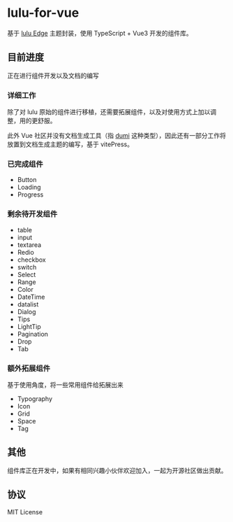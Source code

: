 # lulu-for-vue

基于 [lulu Edge](https://github.com/yued-fe/lulu) 主题封装，使用 TypeScript + Vue3 开发的组件库。

## 目前进度

正在进行组件开发以及文档的编写

### 详细工作

除了对 lulu 原始的组件进行移植，还需要拓展组件，以及对使用方式上加以调整，用的更舒服。

此外 Vue 社区并没有文档生成工具（指 [dumi](https://github.com/umijs/dumi) 这种类型），因此还有一部分工作将放置到文档生成主题的编写，基于 vitePress。

### 已完成组件

- Button
- Loading
- Progress

### 剩余待开发组件

- table
- input
- textarea
- Redio
- checkbox
- switch
- Select
- Range
- Color
- DateTime
- datalist
- Dialog
- Tips
- LightTip
- Pagination
- Drop
- Tab

### 额外拓展组件

基于使用角度，将一些常用组件给拓展出来

- Typography
- Icon
- Grid
- Space
- Tag

## 其他

组件库正在开发中，如果有相同兴趣小伙伴欢迎加入，一起为开源社区做出贡献。

## 协议

MIT License
